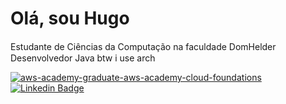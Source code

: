 # Olá, sou Hugo

Estudante de Ciências da Computação na faculdade DomHelder <img src="https://domhelder.edu.br/favicon.ico" width="15" height="15">
Desenvolvedor Java
btw i use arch <img src="https://archlinux.org/static/favicon.29302f683ff8.ico" width="15" height="15">

[![aws-academy-graduate-aws-academy-cloud-foundations](https://github.com/HugoOliveiraSoares/HugoOliveiraSoares/assets/33163249/c49f413c-c3aa-4f1e-8bdb-bc2c535fc072)](https://www.credly.com/badges/a5068add-c09f-404b-bcc2-adc8fa03f781/public_url)
[![Linkedin Badge](https://img.shields.io/badge/-HugoOliveiraSoares-blue?style=flat-square&logo=Linkedin&logoColor=white&link=https://www.linkedin.com/in/hugooliveirasoares/)](https://www.linkedin.com/in/hugooliveirasoares/)


